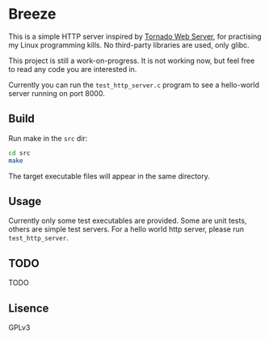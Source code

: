 # Breeze

This is a simple HTTP server inspired by [Tornado Web Server](https://github.com/facebook/tornado),
for practising my Linux programming kills. No third-party libraries are used, only glibc.

This project is still a work-on-progress. It is not working now, but feel free to read any code you
are interested in.

Currently you can run the `test_http_server.c` program to see a hello-world server running on
port 8000.

## Build

Run make in the `src` dir:

```bash
cd src
make
```

The target executable files will appear in the same directory.

## Usage

Currently only some test executables are provided. Some are unit tests,
others are simple test servers. For a hello world http server, please
run `test_http_server`.

## TODO

TODO

## Lisence

GPLv3
